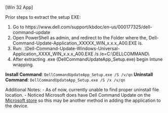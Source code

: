 [Win 32 App]

Prior steps to extract the setup EXE:
<ol>
    <li>Go to https://www.dell.com/support/kbdoc/en-us/000177325/dell-command-update</li>
    <li>Open PowerShell as admin, and redirect to the Folder where the, Dell-Command-Update-Application_XXXXX_WIN_x.x.x_A00.EXE is.</li>
    <li>Run: .\Dell-Command-Update-Windows-Universal-Application_XXXX_WIN_x.x.x_A00.EXE /s /e=C:\DELLCOMMAND\</li>
    <li>After extracting .exe (DellCommandUpdateApp_Setup.exe) begin Intune wrapping.</li>
</ol>

**Install Command**: ```DellCommandUpdateApp_Setup.exe /S /v/qn```
**Uninstall Command**: ```DellCommandUpdateApp_Setup.exe /S /x /v/qn```

Additional Notes: 
    - As of now, currently unable to find proper uninstall file location. 
    - Noticed Microsoft does have Dell Command Update on the [Microsoft store](https://www.microsoft.com/en-us/p/dell-command-update/9n0k4b9pjt60)
        so this may be another method in adding the application to the device. 



